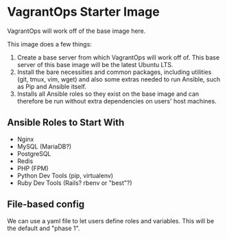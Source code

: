 # VagrantOps Starter Image

VagrantOps will work off of the base image here.

This image does a few things:

1. Create a base server from which VagrantOps will work off of. This base server of this base image will be the latest Ubuntu LTS.
2. Install the bare necessities and common packages, including utilities (git, tmux, vim, wget) and also some extras needed to run Ansible, such as Pip and Ansible itself.
3. Installs all Ansible roles so they exist on the base image and can therefore be run without extra dependencies on users' host machines.

## Ansible Roles to Start With

* Nginx
* MySQL (MariaDB?)
* PostgreSQL
* Redis
* PHP (FPM)
* Python Dev Tools (pip, virtualenv)
* Ruby Dev Tools (Rails? rbenv or "best"?)

## File-based config

We can use a yaml file to let users define roles and variables. This will be the default and "phase 1".